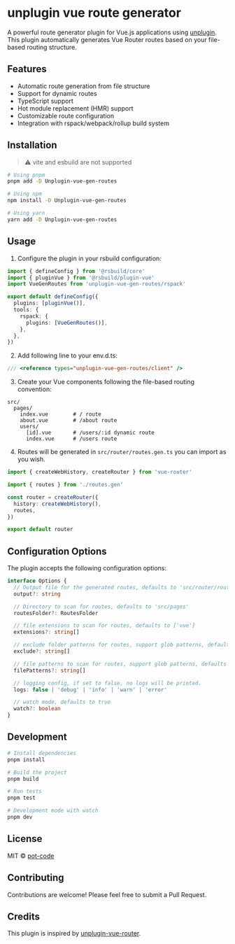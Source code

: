 # unplugin vue route generator

A powerful route generator plugin for Vue.js applications using [unplugin](https://unplugin.unjs.io/). This plugin automatically generates Vue Router routes based on your file-based routing structure.

## Features

- Automatic route generation from file structure
- Support for dynamic routes
- TypeScript support
- Hot module replacement (HMR) support
- Customizable route configuration
- Integration with rspack/webpack/rollup build system

## Installation

> ⚠️ vite and esbuild are not supported

```bash
# Using pnpm
pnpm add -D Unplugin-vue-gen-routes

# Using npm
npm install -D Unplugin-vue-gen-routes

# Using yarn
yarn add -D Unplugin-vue-gen-routes
```

## Usage

1. Configure the plugin in your rsbuild configuration:

```ts
import { defineConfig } from '@rsbuild/core'
import { pluginVue } from '@rsbuild/plugin-vue'
import VueGenRoutes from 'unplugin-vue-gen-routes/rspack'

export default defineConfig({
  plugins: [pluginVue()],
  tools: {
    rspack: {
      plugins: [VueGenRoutes()],
    },
  },
})

```


2. Add following line to your env.d.ts:

```ts
/// <reference types="unplugin-vue-gen-routes/client" />
```

3. Create your Vue components following the file-based routing convention:

```
src/
  pages/
    index.vue        # / route
    about.vue        # /about route
    users/
      [id].vue       # /users/:id dynamic route
      index.vue      # /users route
```

4. Routes will be generated in `src/router/routes.gen.ts` you can import as you wish.

```ts
import { createWebHistory, createRouter } from 'vue-router'

import { routes } from './routes.gen'

const router = createRouter({
  history: createWebHistory(),
  routes,
})

export default router
```

## Configuration Options

The plugin accepts the following configuration options:

```ts
interface Options {
  // Output file for the generated routes, defaults to 'src/router/routes.gen.ts'
  output?: string

  // Directory to scan for routes, defaults to 'src/pages'
  routesFolder?: RoutesFolder

  // file extensions to scan for routes, defaults to ['vue']
  extensions?: string[]

  // exclude folder patterns for routes, support glob patterns, defaults to empty
  exclude?: string[]

  // file patterns to scan for routes, support glob patterns, defaults to ['**/*']
  filePatterns?: string[]

  // logging config, if set to false, no logs will be printed.
  logs: false | 'debug' | 'info' | 'warn' | 'error'

  // watch mode, defaults to true
  watch?: boolean
}
```

## Development

```bash
# Install dependencies
pnpm install

# Build the project
pnpm build

# Run tests
pnpm test

# Development mode with watch
pnpm dev
```

## License

MIT © [pot-code](https://github.com/pot-code)

## Contributing

Contributions are welcome! Please feel free to submit a Pull Request.

## Credits

This plugin is inspired by [unplugin-vue-router](https://github.com/posva/unplugin-vue-router).
